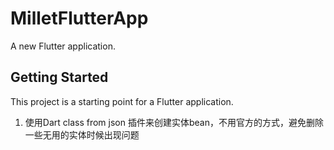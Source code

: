 # MilletFlutterApp

A new Flutter application.

## Getting Started

This project is a starting point for a Flutter application.

1. 使用Dart class from json 插件来创建实体bean，不用官方的方式，避免删除一些无用的实体时候出现问题
